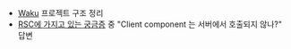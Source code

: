 - [Waku](../1.Project/Server%20Component/Waku.md) 프로젝트 구조 정리
- [RSC에 가지고 있는 궁금증](../1.Project/Server%20Component/RSC에%20가지고%20있는%20궁금증.md) 중 "Client component 는 서버에서 호출되지 않나?" 답변